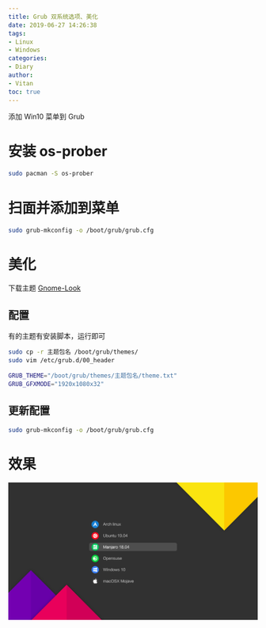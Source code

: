 ```yaml
---
title: Grub 双系统选项、美化
date: 2019-06-27 14:26:38
tags:
- Linux
- Windows
categories:
- Diary
author:
- Vitan
toc: true
---
```

添加 Win10 菜单到 Grub
<!--more-->
# 安装 os-prober
```bash
sudo pacman -S os-prober 
```

# 扫面并添加到菜单
```bash
sudo grub-mkconfig -o /boot/grub/grub.cfg
```
# 美化
下载主题 [Gnome-Look](https://www.gnome-look.org/browse/cat/109/ord/latest/)

## 配置
有的主题有安装脚本，运行即可

```bash
sudo cp -r 主题包名 /boot/grub/themes/  
sudo vim /etc/grub.d/00_header
```
```bash 上一步添加如下内容
GRUB_THEME="/boot/grub/themes/主题包名/theme.txt"
GRUB_GFXMODE="1920x1080x32"
```

## 更新配置
```bash
sudo grub-mkconfig -o /boot/grub/grub.cfg
```

# 效果
![](https://raw.githubusercontent.com/ivitan/Picture/master/images/Grub.png)
